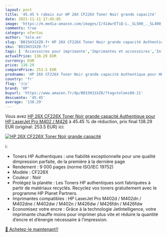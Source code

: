 ```yaml
---
layout: post
title: '45.45 % rabais sur HP 26X CF226X Toner Noir grande capacité'
date: 2021-11-11 17:45:05
image: 'https://m.media-amazon.com/images/I/41dwrETiQ-L._SL500_._SL400_.jpg'
comments: true
category: ofertas
author: 'tole.es'
slug: 'B015H31XZ0-fr HP 26X CF226X Toner Noir grande capacité Authentique pour...'
sku: 'B015H31XZ0-fr'
tags: [ 'Accessoires pour imprimante','Imprimantes et accessoires','Informatique','Toners','hp', ]
actualPrice: 138.29 EUR
currency: EUR
price: 138.29
comparePrice: 253.5 EUR
prodname: 'HP 26X CF226X Toner Noir grande capacité Authentique pour HP LaserJet Pro M402 / M426'
country: 'fr'
flag: '🇫🇷'
brand: 'HP'
buyurl: 'https://www.amazon.fr/dp/B015H31XZ0/?tag=tolees0d-21'
descuento: '45.45'
average: '138.29'
---
```


Vous avez [HP 26X CF226X Toner Noir grande capacité Authentique pour HP LaserJet Pro M402 / M426](https://www.amazon.fr/dp/B015H31XZ0/?tag=tolees0d-21)  à  45.45 % de réduction, prix final  138.29 EUR (original: 253.5 EUR) ici:

[![HP 26X CF226X Toner Noir grande capacité](https://m.media-amazon.com/images/I/41dwrETiQ-L._SL500_._SL400_.jpg)](https://www.amazon.fr/dp/B015H31XZ0/?tag=tolees0d-21)

ℹ️:

- Toners HP Authentiques : une fiabilité exceptionnelle pour une qualité dimpression parfaite, de la première à la dernière page
- Rendement : 9 000 pages (norme ISO/IEC 19752)
- Modèle : CF226X
- Couleur : Noir
- Protégez la planète : Les Toners HP authentiques sont fabriquées à partir de matériaux recyclés. Recyclez vos toners gratuitement avec le programme HP Planet Partners.
- Imprimantes compatibles : HP LaserJet Pro M402d / M402dn / M402dne / M402dw / M402n / M426dw / M426fdn / M426fdw
- Economisez votre encre : Grâce à la technologie JetIntelligence, votre imprimante chauffe moins pour imprimer plus vite et réduire la quantité d’encre et d’énergie nécessaire à l’impression.

[🛒 Achetez-le maintenant!!](https://www.amazon.fr/dp/B015H31XZ0/?tag=tolees0d-21)
